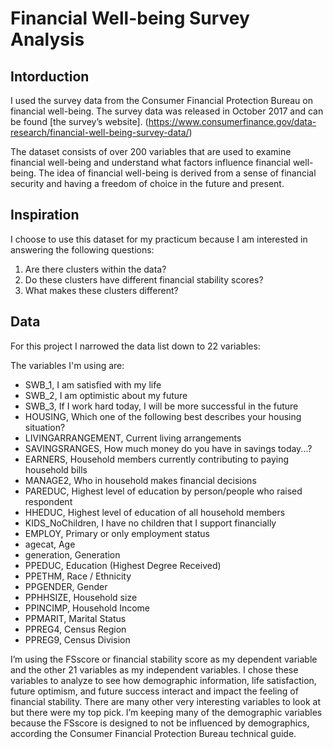 # Financial Well-being Survey Analysis

## Intorduction
I used the survey data from the Consumer Financial Protection Bureau on financial well-being. The survey data was released in October 2017 and can be found [the survey’s website]. (https://www.consumerfinance.gov/data-research/financial-well-being-survey-data/)

The dataset consists of over 200 variables that are used to examine financial well-being and understand what factors influence financial well-being. The idea of financial well-being is derived from a sense of financial security and having a freedom of choice in the future and present. 

## Inspiration 
I choose to use this dataset for my practicum because I am interested in answering the following questions:
1. Are there clusters within the data?
2. Do these clusters have different financial stability scores?
3. What makes these clusters different?

## Data
For this project I narrowed the data list down to 22 variables: 

The variables I'm using are:
* SWB_1, I am satisfied with my life 
* SWB_2, I am optimistic about my future 
* SWB_3, If I work hard today, I will be more successful in the future 
* HOUSING, Which one of the following best describes your housing situation? 
* LIVINGARRANGEMENT, Current living arrangements 
* SAVINGSRANGES, How much money do you have in savings today...?  
* EARNERS, Household members currently contributing to paying household bills 
* MANAGE2, Who in household makes financial decisions 
* PAREDUC, Highest level of education by person/people who raised respondent 
* HHEDUC, Highest level of education of all household members 
* KIDS_NoChildren, I have no children that I support financially 
* EMPLOY, Primary or only employment status 
* agecat, Age
* generation, Generation
* PPEDUC, Education (Highest Degree Received) 
* PPETHM, Race / Ethnicity 
* PPGENDER, Gender
* PPHHSIZE, Household size
* PPINCIMP, Household Income
* PPMARIT, Marital Status
* PPREG4, Census Region
* PPREG9, Census Division

I’m using the FSscore or financial stability score as my dependent variable  and the other 21 variables as my independent variables. I chose these variables to analyze to see how demographic information, life satisfaction, future optimism, and future success interact and impact the feeling of financial stability. There are many other very interesting variables to look at but there were my top pick. I’m keeping many of the demographic variables because the FSscore is designed to not be influenced by demographics, according the Consumer Financial Protection Bureau technical guide. 










